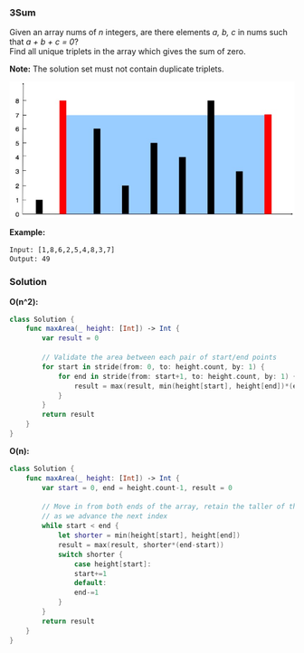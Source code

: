 
### 3Sum

Given an array nums of *n* integers, are there elements *a, b, c* in nums such that *a + b + c = 0*?</br> 
Find all unique triplets in the array which gives the sum of zero.

__Note:__ The solution set must not contain duplicate triplets.

![images/question_11.jpg](images/question_11.jpg)

__Example:__
```
Input: [1,8,6,2,5,4,8,3,7]
Output: 49
```

### Solution
__O(n^2):__
```Swift
class Solution {
    func maxArea(_ height: [Int]) -> Int {
        var result = 0

        // Validate the area between each pair of start/end points
        for start in stride(from: 0, to: height.count, by: 1) {
            for end in stride(from: start+1, to: height.count, by: 1) {
                result = max(result, min(height[start], height[end])*(end-start))
            }
        }
        return result
    }
}
```
__O(n):__
```Swift
class Solution {
    func maxArea(_ height: [Int]) -> Int {
        var start = 0, end = height.count-1, result = 0

        // Move in from both ends of the array, retain the taller of the two endpoints
        // as we advance the next index
        while start < end {
            let shorter = min(height[start], height[end])
            result = max(result, shorter*(end-start))
            switch shorter {
                case height[start]:
                start+=1
                default:
                end-=1
            }
        }
        return result
    }
}
```
